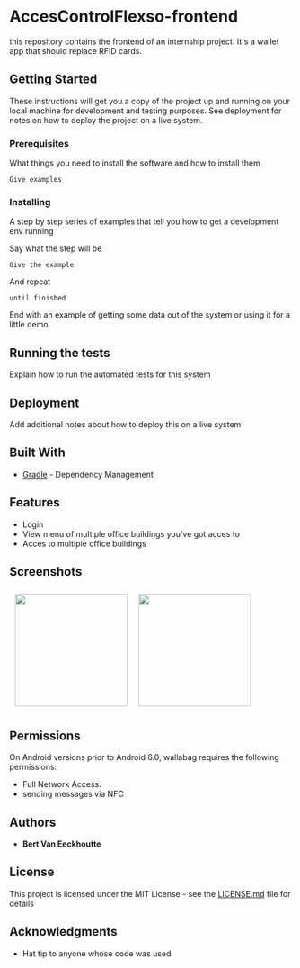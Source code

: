 # AccesControlFlexso-frontend
this repository contains the frontend of an internship project. It's a wallet app that should replace RFID cards.

## Getting Started

These instructions will get you a copy of the project up and running on your local machine for development and testing purposes. See deployment for notes on how to deploy the project on a live system.

### Prerequisites

What things you need to install the software and how to install them

```
Give examples
```

### Installing

A step by step series of examples that tell you how to get a development env running

Say what the step will be

```
Give the example
```

And repeat

```
until finished
```

End with an example of getting some data out of the system or using it for a little demo

## Running the tests

Explain how to run the automated tests for this system

## Deployment

Add additional notes about how to deploy this on a live system

## Built With

* [Gradle](https://gradle.org//) - Dependency Management

## Features
- Login 
- View menu of multiple office buildings you've got acces to
- Acces to multiple office buildings 

## Screenshots

[<img src="/readme/Wallabag%20Reading%20List.png" align="left"
width="200"
    hspace="10" vspace="10">](/readme/Wallabag%20Reading%20List.png)
[<img src="/readme/Wallabag%20Article%20View.png" align="center"
width="200"
    hspace="10" vspace="10">](/readme/Wallabag%20Article%20View.png)

## Permissions

On Android versions prior to Android 6.0, wallabag requires the following permissions:
- Full Network Access.
- sending messages via NFC

## Authors

* **Bert Van Eeckhoutte** 

## License

This project is licensed under the MIT License - see the [LICENSE.md](LICENSE.md) file for details

## Acknowledgments

* Hat tip to anyone whose code was used

